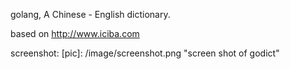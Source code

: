 golang, A Chinese - English dictionary.

based on http://www.iciba.com

screenshot:
[pic]: /image/screenshot.png "screen shot of godict"
